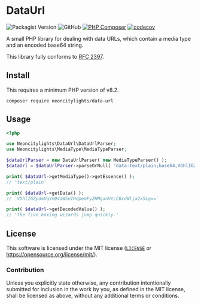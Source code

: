 # DataUrl
![Packagist Version](https://img.shields.io/packagist/v/neoncitylights/data-url)
![GitHub](https://img.shields.io/github/license/neoncitylights/php-data-url)
[![PHP Composer](https://github.com/neoncitylights/php-data-url/actions/workflows/php.yml/badge.svg)](https://github.com/neoncitylights/php-data-url/actions/workflows/php.yml)
[![codecov](https://codecov.io/gh/neoncitylights/php-data-url/branch/main/graph/badge.svg?token=IdWjeqFQcS)](https://codecov.io/gh/neoncitylights/php-data-url)

A small PHP library for dealing with data URLs, which contain a media type and an encoded base64 string.

This library fully conforms to [RFC 2397](https://datatracker.ietf.org/doc/html/rfc2397).

## Install
This requires a minimum PHP version of v8.2.

```
composer require neoncitylights/data-url
```

## Usage
```php
<?php

use Neoncitylights\DataUrl\DataUrlParser;
use Neoncitylights\MediaType\MediaTypeParser;

$dataUrlParser = new DataUrlParser( new MediaTypeParser() );
$dataUrl = $dataUrlParser->parseOrNull( 'data:text/plain;base64,VGhlIGZpdmUgYm94aW5nIHdpemFyZHMganVtcCBxdWlja2x5Lg==' );

print( $dataUrl->getMediaType()->getEssence() );
// 'text/plain'

print( $dataUrl->getData() );
// `VGhlIGZpdmUgYm94aW5nIHdpemFyZHMganVtcCBxdWlja2x5Lg==`

print( $dataUrl->getDecodedValue() );
// 'The five boxing wizards jump quickly.'
```

## License
This software is licensed under the MIT license ([`LICENSE`](./LICENSE) or
<https://opensource.org/license/mit/>).

### Contribution
Unless you explicitly state otherwise, any contribution intentionally submitted
for inclusion in the work by you, as defined in the MIT license, shall be
licensed as above, without any additional terms or conditions.
